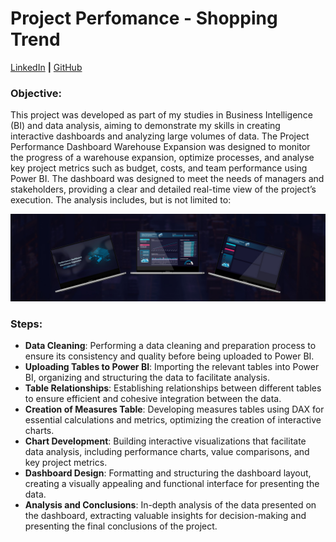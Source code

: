 # **Project Perfomance - Shopping Trend**

[LinkedIn](https://www.linkedin.com/in/guilhermefreitas-eng/) **|** [GitHub](https://github.com/Guifreitaas)

### Objective:

This project was developed as part of my studies in Business Intelligence (BI) and data analysis, aiming
to demonstrate my skills in creating interactive dashboards and analyzing large volumes of data. The
Project Performance Dashboard Warehouse Expansion was designed to monitor the progress of a
warehouse expansion, optimize processes, and analyse key project metrics such as budget, costs, and
team performance using Power BI. The dashboard was designed to meet the needs of managers and
stakeholders, providing a clear and detailed real-time view of the project’s execution. The analysis
includes, but is not limited to: 

![Descrição do Gráfico](https://github.com/Guifreitaas/Project_Perfomance/blob/main/Git.jpg)

### Steps:

- **Data Cleaning**: Performing a data cleaning and preparation process to ensure its consistency
   and quality before being uploaded to Power BI.
-  **Uploading Tables to Power BI**: Importing the relevant tables into Power BI, organizing and
   structuring the data to facilitate analysis.
-  **Table Relationships**: Establishing relationships between different tables to ensure efficient and
   cohesive integration between the data.
- **Creation of Measures Table**: Developing measures tables using DAX for essential calculations
   and metrics, optimizing the creation of interactive charts.
-  **Chart Development**: Building interactive visualizations that facilitate data analysis, including
   performance charts, value comparisons, and key project metrics.
-  **Dashboard Design**: Formatting and structuring the dashboard layout, creating a visually
   appealing and functional interface for presenting the data.
 - **Analysis and Conclusions**: In-depth analysis of the data presented on the dashboard, extracting
   valuable insights for decision-making and presenting the final conclusions of the project.


